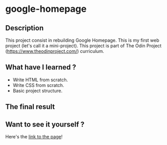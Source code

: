 # google-homepage

## Description
This project consist in rebuilding Google Homepage. This is my first web project (let's call it a mini-project). This project is part of The Odin Project (https://www.theodinproject.com/) curriculum.

## What have I learned ?
- Write HTML from scratch.
- Write CSS from scratch.
- Basic project structure.

## The final result

## Want to see it yourself ?
Here's the <a href="https://itsmaximelau.github.io/google-homepage/"> link to the page</a>!

